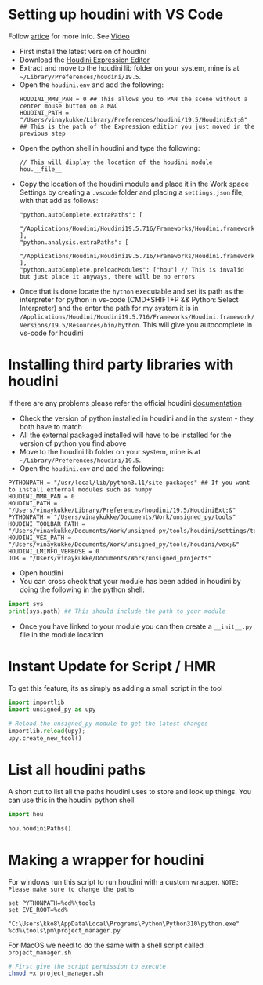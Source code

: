# Setting up houdini with VS Code

Follow [artice](https://jurajtomori.wordpress.com/2018/02/20/houdini-tip-using-hou-module-in-visual-studio-code/) for more info.
See [Video](https://www.youtube.com/watch?v=HldzZ5ikZhc&ab_channel=CGchameleon)

- First install the latest version of houdini
- Download the [Houdini Expression Editor](http://cgtoolbox.com/houdini-expression-editor/)
- Extract and move to the houdini lib folder on your system, mine is at `~/Library/Preferences/houdini/19.5`.
- Open the `houdini.env` and add the following:
  ```
  HOUDINI_MMB_PAN = 0 ## This allows you to PAN the scene without a center mouse button on a MAC
  HOUDINI_PATH = "/Users/vinaykukke/Library/Preferences/houdini/19.5/HoudiniExt;&" ## This is the path of the Expression editior you just moved in the previous step
  ```
- Open the python shell in houdini and type the following:
  ```
  // This will display the location of the houdini module
  hou.__file__
  ```
- Copy the location of the houdini module and place it in the Work space Settings by creating a `.vscode` folder and placing a `settings.json` file, with that add as follows:
  ```
  "python.autoComplete.extraPaths": [
    "/Applications/Houdini/Houdini19.5.716/Frameworks/Houdini.framework/Versions/19.5/Resources/houdini/python3.9libs/hou.py"
  ],
  "python.analysis.extraPaths": [
    "/Applications/Houdini/Houdini19.5.716/Frameworks/Houdini.framework/Versions/19.5/Resources/houdini/python3.9libs/hou.py"
  ],
  "python.autoComplete.preloadModules": ["hou"] // This is invalid but just place it anyways, there will be no errors
  ```
- Once that is done locate the `hython` executable and set its path as the interpreter for python in vs-code (CMD+SHIFT+P && Python: Select Interpreter) and the enter the path for my system it is in `/Applications/Houdini/Houdini19.5.716/Frameworks/Houdini.framework/Versions/19.5/Resources/bin/hython`. This will give you autocomplete in vs-code for houdini

# Installing third party libraries with houdini

If there are any problems please refer the official houdini [documentation](https://www.sidefx.com/docs/houdini/hom/locations.html#disk)

- Check the version of python installed in houdini and in the system - they both have to match
- All the external packaged installed will have to be installed for the version of python you find above
- Move to the houdini lib folder on your system, mine is at `~/Library/Preferences/houdini/19.5`.
- Open the `houdini.env` and add the following:
```
PYTHONPATH = "/usr/local/lib/python3.11/site-packages" ## If you want to install external modules such as numpy
HOUDINI_MMB_PAN = 0
HOUDINI_PATH = "/Users/vinaykukke/Library/Preferences/houdini/19.5/HoudiniExt;&"
PYTHONPATH = "/Users/vinaykukke/Documents/Work/unsigned_py/tools"
HOUDINI_TOOLBAR_PATH = "/Users/vinaykukke/Documents/Work/unsigned_py/tools/houdini/settings/toolbar;&"
HOUDINI_VEX_PATH = "/Users/vinaykukke/Documents/Work/unsigned_py/tools/houdini/vex;&"
HOUDINI_LMINFO_VERBOSE = 0
JOB = "/Users/vinaykukke/Documents/Work/unsigned_projects"
```
- Open houdini
- You can cross check that your module has been added in houdini by doing the following in the python shell:

```python
import sys
print(sys.path) ## This should include the path to your module
```
- Once you have linked to your module you can then create a `__init__.py` file in the module location

# Instant Update for Script / HMR

To get this feature, its as simply as adding a small script in the tool
```python
import importlib
import unsigned_py as upy

# Reload the unsigned_py module to get the latest changes
importlib.reload(upy);
upy.create_new_tool()
```
# List all houdini paths
A short cut to list all the paths houdini uses to store and look up things. You can use this in the houdini python shell
```python
import hou

hou.houdiniPaths()
```

# Making a wrapper for houdini

For windows run this script to run houdini with a custom wrapper. `NOTE: Please make sure to change the paths`

```batch
set PYTHONPATH=%cd%\tools
set EVE_ROOT=%cd%

"C:\Users\kko8\AppData\Local\Programs\Python\Python310\python.exe" %cd%\tools\pm\project_manager.py
```

For MacOS we need to do the same with a shell script called `project_manager.sh`

```bash
# First give the script permission to execute
chmod +x project_manager.sh
```